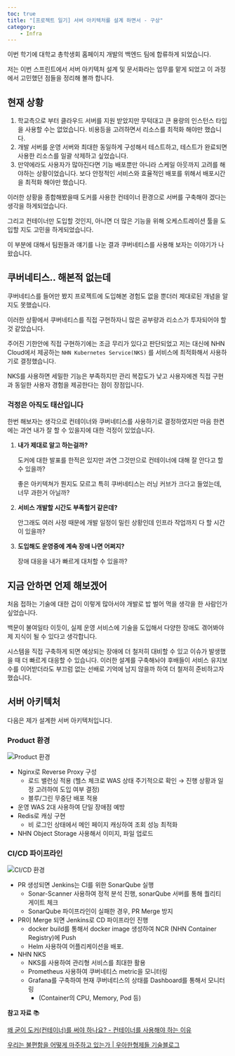 ```yaml
---
toc: true
title: "[프로젝트 일기] 서버 아키텍처를 설계 하면서 - 구상"
category:
    - Infra
---
```


이번 학기에 대학교 총학생회 홈페이지 개발의 백엔드 팀에 합류하게 되었습니다.

저는 이번 스프린트에서 서버 아키텍처 설계 및 문서화라는 업무를 맡게 되었고 이 과정에서 
고민했던 점들을 정리해 볼까 합니다.

## 현재 상황

1. 학교측으로 부터 클라우드 서버를 지원 받았지만  무턱대고 큰 용량의 인스턴스 타입을 
사용할 수는 없었습니다. 비용등을 고려하면서 리소스를 최적화 해야만 했습니다.
2. 개발 서버를 운영 서버와 최대한 동일하게 구성해서 테스트하고, 테스트가 완료되면 
사용한 리소스를 일괄 삭제하고 싶었습니다. 
3. 만약에라도 사용자가 많아진다면 기능 배포뿐만 아니라 스케일 아웃까지 고려를 해야하는 
상황이었습니다. 보다 안정적인 서비스와 효율적인 배포를 위해서 배포시간을 최적화 해야만 
했습니다.

이러한 상황을 종합해봤을때 도커를 사용한 컨테이너 환경으로 서버를 구축해야 겠다는 
생각을 하게되었습니다.

그리고 컨테이너만 도입할 것인지, 아니면 더 많은 기능을 위해 오케스트레이션 툴을 도입할 
지도 고민을 하게되었습니다. 

이 부분에 대해서 팀원들과 얘기를 나눈 결과 쿠버네티스를 사용해 보자는 이야기가 
나왔습니다.

## 쿠버네티스.. 해본적 없는데

쿠버네티스를 들어만 봤지 프로젝트에 도입해본 경험도 없을 뿐더러 제대로된 개념을 알지도 
못했습니다.

이러한 상황에서 쿠버네티스를 직접 구현하자니 많은 공부량과 리소스가 투자되어야 할 것 
같았습니다.

주어진 기한안에 직접 구현하기에는 조금 무리가 있다고 판단되었고 저는 대신에 NHN 
Cloud에서 제공하는 `NHN Kubernetes Service(NKS)` 를 서비스에 최적화해서 
사용하기로 결정했습니다.

NKS를 사용하면 세밀한 기능은 부족하지만 관리 복잡도가 낮고 사용자에겐 직접 구현과 
동일한 사용자 경험을 제공한다는 점이 장점입니다.

### 걱정은 아직도 태산입니다

한번 해보자는 생각으로 컨테이너와 쿠버네티스를 사용하기로 결정하였지만 마음 한켠에는 
과연 내가 잘 할 수 있을지에 대한 걱정이 있었습니다.

1. **내가 제대로 알고 하는걸까?**
    
    도커에 대한 발표를 한적은 있지만 과연 그것만으로 컨테이너에 대해 잘 안다고 할 수 
    있을까?
    
    좋은 아키텍쳐가 뭔지도 모르고 특히 쿠버네티스는 러닝 커브가 크다고 들었는데, 너무 
    과한거 아닐까?
    
2. **서비스 개발할 시간도 부족할거 같은데?**
    
    안그래도 여러 사정 때문에 개발 일정이 밀린 상황인데 인프라 작업까지 다 할 시간이 
    있을까?
    
3. **도입해도 운영중에 계속 장애 나면 어쩌지?**
    
    장애 대응을 내가 빠르게 대처할 수 있을까?
    

## 지금 안하면 언제 해보겠어

처음 접하는 기술에 대한 겁이 이렇게 많아서야 개발로 밥 벌어 먹을 생각을 한 사람인가 
싶었습니다.

백문이 불여일타 이듯이, 실제 운영 서비스에 기술을 도입해서 다양한 장애도 겪어봐야 제 
지식이 될 수 있다고 생각합니다.

시스템을 직접 구축하게 되면 예상되는 장애에 더 철저히 대비할 수 있고 이슈가 발생했을 
때 더 빠르게 대응할 수 있습니다. 이러한 설계를 구축해놔야 후배들이 서비스 유지보수를 
이어받더라도 부끄럼 없는 선배로 기억에 남지 않을까 하여 더 철저히 준비하고자 했습니다.

## 서버 아키텍처

다음은 제가 설계한 서버 아키텍처입니다.

### Product 환경

![Product 환경](https://i.imgur.com/3ucNhFw.png)

- Nginx로 Reverse Proxy 구성
    - 로드 밸런싱 적용 $($헬스 체크로 WAS 상태 주기적으로 확인 → 진행 상황과 일정 고려하여 도입 여부 결정)
    - 블루/그린 무중단 배포 적용
- 운영 WAS 2대 사용하여 단일 장애점 예방
- Redis로 캐싱 구현
    - 비 로그인 상태에서 메인 페이지 캐싱하여 조회 성능 최적화
- NHN Object Storage 사용해서 이미지, 파일 업로드

### CI/CD 파이프라인

![CI/CD 환경](https://i.imgur.com/QdJfWQa.png)

- PR 생성되면 Jenkins는 CI를 위한 SonarQube 실행
    - Sonar-Scanner 사용하여 정적 분석 진행, sonarQube 서버를 통해 퀄리티 게이트 체크
    - SonarQube 파이프라인이 실패한 경우, PR Merge 방지
- PR이 Merge 되면 Jenkins로 CD 파이프라인 진행
    - docker build를 통해서 docker image 생성하여 NCR $($NHN Container Registry)에 Push
    - Helm 사용하여 어플리케이션을 배포.
- NHN NKS
    - NKS를 사용하여 관리형 서비스를 최대한 활용
    - Prometheus 사용하여 쿠버네티스 metric을 모니터링
    - Grafana를 구축하여 현재 쿠버네티스의 상태를 Dashboard를 통해서 모니터링
        - $($Container의 CPU, Memory, Pod 등)


**참고 자료** 📚

[왜 굳이 도커(컨테이너)를 써야 하나요? - 컨테이너를 사용해야 하는 이유](https://www.44bits.io/ko/post/why-should-i-use-docker-container)
<br>

[우리는 불편함을 어떻게 마주하고 있는가 | 우아한형제들 기술블로그](https://techblog.woowahan.com/2696/)